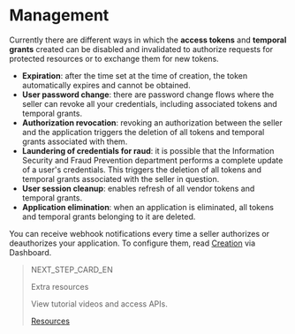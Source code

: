 # Management

Currently there are different ways in which the **access tokens** and **temporal grants** created can be disabled and invalidated to authorize requests for protected resources or to exchange them for new tokens.

* **Expiration**: after the time set at the time of creation, the token automatically expires and cannot be obtained.
* **User password change**: there are password change flows where the seller can revoke all your credentials, including associated tokens and temporal grants.
* **Authorization revocation**: revoking an authorization between the seller and the application triggers the deletion of all tokens and temporal grants associated with them.
* **Laundering of credentials for raud**: it is possible that the Information Security and Fraud Prevention department performs a complete update of a user's credentials. This triggers the deletion of all tokens and temporal grants associated with the seller in question.
* **User session cleanup**: enables refresh of all vendor tokens and temporal grants.
* **Application elimination**: when an application is eliminated, all tokens and temporal grants belonging to it are deleted.

You can receive webhook notifications every time a seller authorizes or deauthorizes your application. To configure them, read [Creation](https://www.mercadopago[FAKER][URL][DOMAIN]/developers/en/guides/resources/dashboard/creation) via Dashboard.

> NEXT_STEP_CARD_EN
>
> Extra resources
>
> View tutorial videos and access APIs.
>
> [Resources](https://www.mercadopago[FAKER][URL][DOMAIN]/developers/en/guides/resources/dashboard/resources)